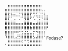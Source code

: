 ⣀⣿⣿⣿⣿⣿⣿⣿⣿⣿⣿⣿  
⣿⡿⣟⡛⠻⢿⣿⣿⡿⠿⠟⠻⢿  
⣿⡟⠋⡉⢉⠚⢿⣿⠗⢊⠙⡛⢿⣿  
⣿⣿⣿⣧⣤⣤⣿⣿⣶⣤⣼⣿⣿⣿  
⣿⣿⣿⣿⣿⡿⣿⣿⣷⣿⣿⣿⣿⡟  
⣿⣿⣿⠛⣋⣩⣬⣥⣤⡍⢙⣿⣿  
⠘⣿⣿⣴⣭⣿⣿⣿⣿⣵⣾⣿⠏ Fodase?  
⠄⣿⣿⣿⣿⣷⣤⣴⣿⣿⣿⣿  

<!--
### Hi there 👋

**whoiswentz/whoiswentz** is a ✨ _special_ ✨ repository because its `README.md` (this file) appears on your GitHub profile.

Here are some ideas to get you started:

- 🔭 I’m currently working on ...
- 🌱 I’m currently learning ...
- 👯 I’m looking to collaborate on ...
- 🤔 I’m looking for help with ...
- 💬 Ask me about ...
- 📫 How to reach me: ...
- 😄 Pronouns: ...
- ⚡ Fun fact: ...
-->
